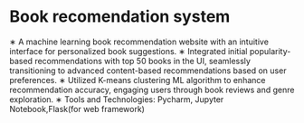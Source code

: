 # Book recomendation system 

∗ A machine learning book recommendation website with an intuitive interface for personalized book suggestions.
∗ Integrated initial popularity-based recommendations with top 50 books in the UI, seamlessly transitioning to advanced
content-based recommendations based on user preferences.
∗ Utilized K-means clustering ML algorithm to enhance recommendation accuracy, engaging users through book reviews and
genre exploration.
∗ Tools and Technologies: Pycharm, Jupyter Notebook,Flask(for web framework)
